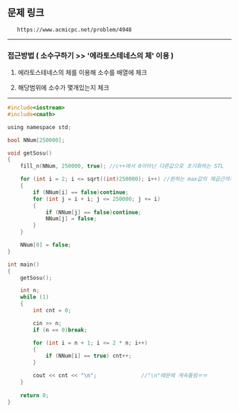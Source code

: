 ## 문제 링크

       https://www.acmicpc.net/problem/4948

-------------------------------------------------------------------------------------------------------------------------

### 접근방법 ( 소수구하기 >> '에라토스테네스의 체' 이용 )

1. 에라토스테네스의 체를 이용해 소수를 배열에 체크

2. 해당범위에 소수가 몇개있는지 체크

--------------------------------------------------------------------------------------------------------------------------

```c
#include<iostream>
#include<cmath>

using namespace std;

bool NNum[250000];

void getSosu()
{
	fill_n(NNum, 250000, true); //c++에서 0이아닌 다른값으로 초기화하는 STL

	for (int i = 2; i <= sqrt((int)250000); i++) //원하는 max값의 제곱근까지만 배수를 지우면 됨! 
	{
		if (NNum[i] == false)continue;
		for (int j = i + i; j <= 250000; j += i)
		{
			if (NNum[j] == false)continue;
			NNum[j] = false;
		}
	}

	NNum[0] = false;
}

int main()
{
	getSosu();

	int n;
	while (1)
	{
		int cnt = 0;

		cin >> n;
		if (n == 0)break;

		for (int i = n + 1; i <= 2 * n; i++)
		{
			if (NNum[i] == true) cnt++;
		}

		cout << cnt << "\n";              //"\n"때문에 계속틀림ㅠㅠ
	}
	 
	return 0;
}
```
